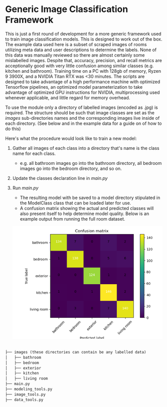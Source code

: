 # Generic Image Classification Framework
This is just a first round of development for a more generic framework used to train image classification models. This is designed to work out of the box. The example data used here is a subset of scraped images of rooms utilizing meta data and user descriptions to determine the labels. None of this data was manually reviewed so there are almost certainly some mislabelled images. Despite that, accuracy, precision, and recall metrics are acceptionally good with very little confusion among similar classes (e.g. kitchen and bathroom). Training time on a PC with 128gb of memory, Ryzen 9 3900X, and a NVIDIA Titan RTX was <30 minutes. The scripts are designed to take advantage of a high performance machine with optimized Tensorflow pipelines, an optimized model parameterization to take advantage of optimized GPU instructions for NVIDIA, multiprocessing used whenever applicable, and little regard for memory overhead.

To use the module only a directory of labelled images (encoded as .jpg) is required. The structure should be such that image classes are set as the *images* sub-directories names and the corresponding images live inside of each directory. (See below and in the example data for a guide on of how to do this) 

Here's what the procedure would look like to train a new model:
1. Gather all images of each class into a directory that's name is the class name for each class. 
	* e.g. all bathroom images go into the bathroom directory, all bedroom images go into the bedroom directory, and so on.
2. Update the classes declaration line in *main.py* 
3. Run *main.py* 
	* The resulting model with be saved to a model directory stipulated in the ModelClass class that can be loaded later for use.
	* A confusion matrix showing the actual and predicted classes will also present itself to help determine model quality. Below is an example output from running the full room dataset.



	![alt text](https://github.com/jonathonrambo/generic-image-classification-framework/blob/f91b0959ea144cb6debef0872ecf859078eff5ed/confusion.png?raw=true)



```markdown

├── images (these directories can contain be any labelled data)
│   ├── bathroom
│   ├── bedroom
│   ├── exterior
│   ├── kitchen
│   ├── living room
├── main.py
├── modeling_tools.py
├── image_tools.py
├── data_tools.py

```
